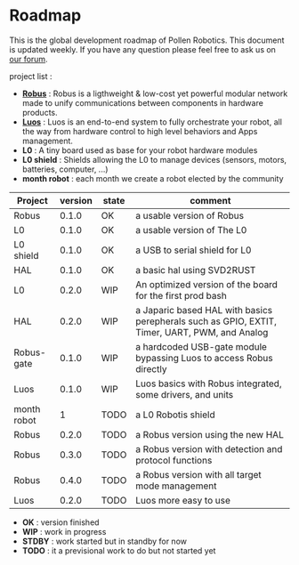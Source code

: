# Roadmap

This is the global development roadmap of Pollen Robotics. This document is updated weekly.
If you have any question please feel free to ask us on [our forum](https://forum.luos.io/).

project list :
 - [**Robus**](https://github.com/pollen-robotics/robus) : Robus is a ligthweight & low-cost yet powerful modular network made to unify communications between components in hardware products.
 - [**Luos**](https://github.com/pollen-robotics/luos) : Luos is an end-to-end system to fully orchestrate your robot, all the way from hardware control to high level behaviors and Apps management.
 - **L0** : A tiny board used as base for your robot hardware modules
 - **L0 shield** : Shields allowing the L0 to manage devices (sensors, motors, batteries, computer, ...)
 - **month robot** : each month we create a robot elected by the community

|    Project    |    version    |     state     |     comment   |
| ------------- | ------------- | ------------- | ------------- |
|     Robus     |     0.1.0     |      OK       | a usable version of Robus |
|     L0        |     0.1.0     |      OK       | a usable version of The L0 |
|   L0 shield   |     0.1.0     |      OK       | a USB to serial shield for L0 |
|     HAL       |     0.1.0     |      OK       | a basic hal using SVD2RUST |
|     L0        |     0.2.0     |      WIP      | An optimized version of the board for the first prod bash |
|     HAL       |     0.2.0     |      WIP      | a Japaric based HAL with basics perepherals such as GPIO, EXTIT, Timer, UART, PWM, and Analog |
|   Robus-gate  |     0.1.0     |      WIP      | a hardcoded USB-gate module bypassing Luos to access Robus directly |
|     Luos      |     0.1.0     |      WIP      | Luos basics with Robus integrated, some drivers, and units  |
|  month robot  |       1       |      TODO     | a L0 Robotis shield |
|     Robus     |     0.2.0     |      TODO     | a Robus version using the new HAL |
|     Robus     |     0.3.0     |      TODO     | a Robus version with detection and protocol functions |
|     Robus     |     0.4.0     |      TODO     | a Robus version with all target mode management |
|     Luos      |     0.2.0     |      TODO     | Luos more easy to use |


- **OK** : version finished
- **WIP** : work in progress
- **STDBY** : work started but in standby for now
- **TODO** : it a previsional work to do but not started yet
